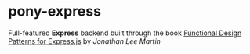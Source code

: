 # pony-express
Full-featured **Express** backend built through the book [Functional Design Patterns for Express.js](https://pragprog.com/book/d-jmexpress/functional-design-patterns-for-express-js) by *Jonathan Lee Martin*
